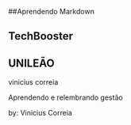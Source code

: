 ##Aprendendo Markdown
## TechBooster
## UNILEÃO

 vinicius correia 

Aprendendo e relembrando gestão

by: Vinicius Correia